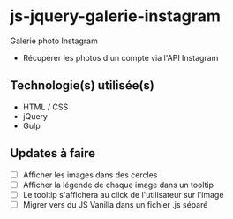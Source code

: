 # js-jquery-galerie-instagram 
Galerie photo Instagram
- Récupérer les photos d'un compte via l'API Instagram

## Technologie(s) utilisée(s)
- HTML / CSS
- jQuery
- Gulp

## Updates à faire 
- [ ] Afficher les images dans des cercles 
- [ ] Afficher la légende de chaque image dans un tooltip 
- [ ] Le tooltip s'affichera au click de l'utilisateur sur l'image 
- [ ] Migrer vers du JS Vanilla dans un fichier .js séparé 
